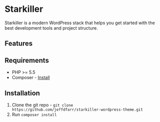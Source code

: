 # Starkiller

Starkiller is a modern WordPress stack that helps you get started with the best development tools and project structure.


## Features

## Requirements

* PHP >= 5.5
* Composer - [Install](https://getcomposer.org/doc/00-intro.md#installation-linux-unix-osx)

## Installation

1. Clone the git repo - `git clone https://github.com/jeffdfarr/starkiller-wordpress-theme.git`
2. Run `composer install`

